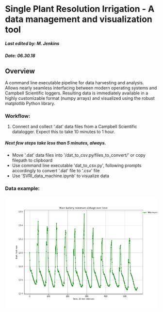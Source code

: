 #  Single Plant Resolution Irrigation - A data management and visualization tool
##### Last edited by: M. Jenkins
##### Date: 06.30.18

## Overview
A command line executable pipeline for data harvesting and analysis. Allows nearly seamless interfacing between modern operating systems and Campbell Scientific loggers.  Resulting data is immediately available in a highly customizable format (numpy arrays) and visualized using the robust matplotlib Python library.

### Workflow:
1) Connect and collect '.dat' data files from a Campbell Scientific datalogger. Expect this to take 10 minutes to 1 hour.

##### Next few steps take less than 5 minutes, always.
- Move '.dat' data files into '/dat_to_csv.py/files_to_convert/' or copy filepath to clipboard
- Use command line executable 'dat_to_csv.py', following prompts accordingly to convert '.dat' file to '.csv' file
- Use 'SVRI_data_machine.ipynb' to visualize data


### Data example:
![alt text][logo]

[logo]: https://github.com/mattjenkins3/SinglePlant_Irrigation_DataTool/blob/master/images/smooth_plot3.png "main battery minimum voltage over time"
